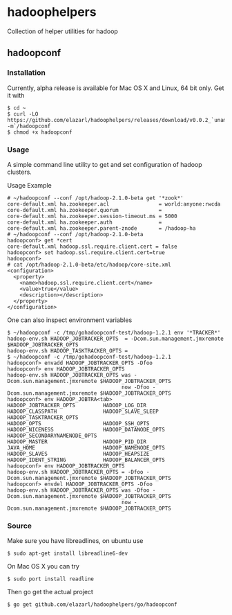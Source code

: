 hadoophelpers
=============

Collection of helper utilities for hadoop

## hadoopconf

### Installation

Currently, alpha release is available for Mac OS X and Linux, 64 bit only. Get it with

    $ cd ~
    $ curl -LO https://github.com/elazarl/hadoophelpers/releases/download/v0.0.2_`uname`_`uname -m`/hadoopconf
    $ chmod +x hadoopconf

### Usage

A simple command line utility to get and set configuration of hadoop
clusters.

Usage Example

    # ~/hadoopconf --conf /opt/hadoop-2.1.0-beta get '*zook*'
    core-default.xml ha.zookeeper.acl                = world:anyone:rwcda
    core-default.xml ha.zookeeper.quorum             =
    core-default.xml ha.zookeeper.session-timeout.ms = 5000
    core-default.xml ha.zookeeper.auth               =
    core-default.xml ha.zookeeper.parent-znode       = /hadoop-ha
    # ~/hadoopconf --conf /opt/hadoop-2.1.0-beta
    hadoopconf> get *cert
    core-default.xml hadoop.ssl.require.client.cert = false
    hadoopconf> set hadoop.ssl.require.client.cert=true
    hadoopconf>
    # cat /opt/hadoop-2.1.0-beta/etc/hadoop/core-site.xml
    <configuration>
      <property>
        <name>hadoop.ssl.require.client.cert</name>
        <value>true</value>
        <description></description>
      </property>
    </configuration> 

One can also inspect environment variables

    $ ~/hadoopconf -c /tmp/gohadoopconf-test/hadoop-1.2.1 env '*TRACKER*'
    hadoop-env.sh HADOOP_JOBTRACKER_OPTS  = -Dcom.sun.management.jmxremote $HADOOP_JOBTRACKER_OPTS
    hadoop-env.sh HADOOP_TASKTRACKER_OPTS =
    $ ~/hadoopconf -c /tmp/gohadoopconf-test/hadoop-1.2.1
    hadoopconf> envadd HADOOP_JOBTRACKER_OPTS -Dfoo
    hadoopconf> env HADOOP_JOBTRACKER_OPTS
    hadoop-env.sh HADOOP_JOBTRACKER_OPTS was -Dcom.sun.management.jmxremote $HADOOP_JOBTRACKER_OPTS
                                         now -Dfoo -Dcom.sun.management.jmxremote $HADOOP_JOBTRACKER_OPTS
    hadoopconf> env HADOOP_JOBTRA<tab>
    HADOOP_JOBTRACKER_OPTS         HADOOP_LOG_DIR                 HADOOP_CLASSPATH               HADOOP_SLAVE_SLEEP             HADOOP_TASKTRACKER_OPTS
    HADOOP_OPTS                    HADOOP_SSH_OPTS                HADOOP_NICENESS                HADOOP_DATANODE_OPTS           HADOOP_SECONDARYNAMENODE_OPTS
    HADOOP_MASTER                  HADOOP_PID_DIR                 JAVA_HOME                      HADOOP_NAMENODE_OPTS
    HADOOP_SLAVES                  HADOOP_HEAPSIZE                HADOOP_IDENT_STRING            HADOOP_BALANCER_OPTS
    hadoopconf> env HADOOP_JOBTRACKER_OPTS
    hadoop-env.sh HADOOP_JOBTRACKER_OPTS = -Dfoo -Dcom.sun.management.jmxremote $HADOOP_JOBTRACKER_OPTS
    hadoopconf> envdel HADOOP_JOBTRACKER_OPTS -Dfoo
    hadoop-env.sh HADOOP_JOBTRACKER_OPTS was -Dfoo -Dcom.sun.management.jmxremote $HADOOP_JOBTRACKER_OPTS
                                         now -Dcom.sun.management.jmxremote $HADOOP_JOBTRACKER_OPTS

### Source

Make sure you have libreadlines, on ubuntu use

    $ sudo apt-get install libreadline6-dev

On Mac OS X you can try

    $ sudo port install readline

Then go get the actual project

    $ go get github.com/elazarl/hadoophelpers/go/hadoopconf
